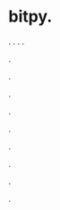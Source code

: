# bitpy.
.
.
.
.












.






















































.
























.



























.

















































































.































































.































































































.















.


































































.










































































